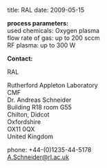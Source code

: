 title: RAL
date: 2009-05-15 

__process parameters:__    		
used chemicals:	Oxygen plasma  
flow rate of gas:	up to 200 sccm  
RF plasma:	up to 300 W
<!--break-->
__Contact:__

RAL

Rutherford Appleton Laboratory  
CMF  
Dr. Andreas Schneider  
Building R18 room G55   
Chilton, Didcot  
Oxfordshire   
OX11 0QX   
United Kingdom

phone: +44-(0)1235-44-5178  
A.Schneider@rl.ac.uk